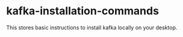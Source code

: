 # kafka-installation-commands
This stores basic instructions to install kafka locally on your desktop.
